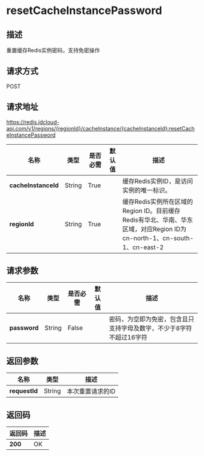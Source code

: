 # resetCacheInstancePassword


## 描述
重置缓存Redis实例密码，支持免密操作

## 请求方式
POST

## 请求地址
https://redis.jdcloud-api.com/v1/regions/{regionId}/cacheInstance/{cacheInstanceId}:resetCacheInstancePassword

|名称|类型|是否必需|默认值|描述|
|---|---|---|---|---|
|**cacheInstanceId**|String|True| |缓存Redis实例ID，是访问实例的唯一标识。|
|**regionId**|String|True| |缓存Redis实例所在区域的Region ID。目前缓存Redis有华北、华南、华东区域，对应Region ID为cn-north-1、cn-south-1、cn-east-2|

## 请求参数
|名称|类型|是否必需|默认值|描述|
|---|---|---|---|---|
|**password**|String|False| |密码，为空即为免密，包含且只支持字母及数字，不少于8字符不超过16字符|


## 返回参数
|名称|类型|描述|
|---|---|---|
|**requestId**|String|本次重置请求的ID|


## 返回码
|返回码|描述|
|---|---|
|**200**|OK|
